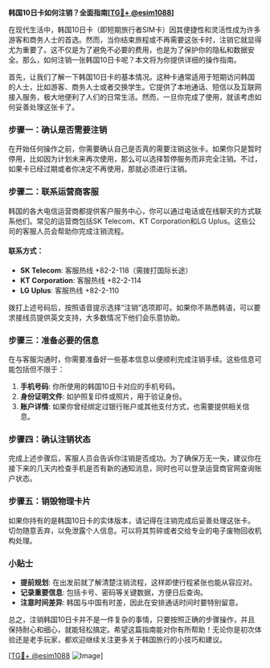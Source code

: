 **韩国10日卡如何注销？全面指南[[TG💪+ @esim1088](https://t.me/s/esim1088)]**

在现代生活中，韩国10日卡（即短期旅行者SIM卡）因其便捷性和灵活性成为许多游客和商务人士的首选。然而，当你结束旅程或不再需要这张卡时，注销它就显得尤为重要了。这不仅是为了避免不必要的费用，也是为了保护你的隐私和数据安全。那么，如何注销一张韩国10日卡呢？本文将为你提供详细的操作指南。

首先，让我们了解一下韩国10日卡的基本情况。这种卡通常适用于短期访问韩国的人士，比如游客、商务人士或者交换学生。它提供了本地通话、短信以及互联网接入服务，极大地便利了人们的日常生活。然而，一旦你完成了使用，就该考虑如何妥善处理这张卡了。

### 步骤一：确认是否需要注销

在开始任何操作之前，你需要确认自己是否真的需要注销这张卡。如果你只是暂时停用，比如因为计划未来再次使用，那么可以选择暂停服务而非完全注销。不过，如果卡已经过期或者你决定不再使用，那就必须进行注销。

### 步骤二：联系运营商客服

韩国的各大电信运营商都提供客户服务中心，你可以通过电话或在线聊天的方式联系他们。常见的运营商包括SK Telecom、KT Corporation和LG Uplus。这些公司的客服人员会帮助你完成注销流程。

#### 联系方式：
- **SK Telecom**: 客服热线 +82-2-118（需拨打国际长途）
- **KT Corporation**: 客服热线 +82-2-114
- **LG Uplus**: 客服热线 +82-2-110

拨打上述号码后，按照语音提示选择“注销”选项即可。如果你不熟悉韩语，可以要求接线员提供英文支持，大多数情况下他们会乐意协助。

### 步骤三：准备必要的信息

在与客服沟通时，你需要准备好一些基本信息以便顺利完成注销手续。这些信息可能包括但不限于：

1. **手机号码**: 你所使用的韩国10日卡对应的手机号码。
2. **身份证明文件**: 如护照复印件或照片，用于验证身份。
3. **账户详情**: 如果你曾经绑定过银行账户或其他支付方式，也需要提供相关信息。

### 步骤四：确认注销状态

完成上述步骤后，客服人员会告诉你注销是否成功。为了确保万无一失，建议你在接下来的几天内检查手机是否有新的通知消息，同时也可以登录运营商官网查询账户状态。

### 步骤五：销毁物理卡片

如果你持有的是韩国10日卡的实体版本，请记得在注销完成后妥善处理这张卡。切勿随意丢弃，以免泄露个人信息。可以将其剪碎或者交给专业的电子废物回收机构处理。

### 小贴士

- **提前规划**: 在出发前就了解清楚注销流程，这样即使行程紧张也能从容应对。
- **记录重要信息**: 包括卡号、密码等关键数据，方便日后查询。
- **注意时间差异**: 韩国与中国有时差，因此在安排通话时间时要特别留意。

总之，注销韩国10日卡并不是一件复杂的事情，只要按照正确的步骤操作，并且保持耐心和细心，就能轻松搞定。希望这篇指南能对你有所帮助！无论你是初次体验还是老手玩家，都欢迎继续关注更多关于韩国旅行的小技巧和建议。

[[TG💪+ @esim1088](https://t.me/s/esim1088) ![Image](https://i.postimg.cc/4NQfJmqS/Snipaste-2025-05-13-00-14-12.png)]